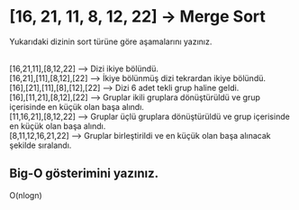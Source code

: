# [16, 21, 11, 8, 12, 22] -> Merge Sort

Yukarıdaki dizinin sort türüne göre aşamalarını yazınız. <br><br>

[16,21,11],[8,12,22] --> Dizi ikiye bölündü. <br>
[16,21],[11],[8,12],[22] --> İkiye bölünmüş dizi tekrardan ikiye bölündü. <br>
[16],[21],[11],[8],[12],[22] --> Dizi 6 adet tekli grup haline geldi. <br>
[16],[11,21],[8,12],[22] --> Gruplar ikili gruplara dönüştürüldü ve grup içerisinde en küçük olan başa alındı. <br>
[11,16,21],[8,12,22] --> Gruplar üçlü gruplara dönüştürüldü ve grup içerisinde en küçük olan başa alındı. <br>
[8,11,12,16,21,22] --> Gruplar birleştirildi ve en küçük olan başa alınacak şekilde sıralandı.

## Big-O gösterimini yazınız.

O(nlogn)
